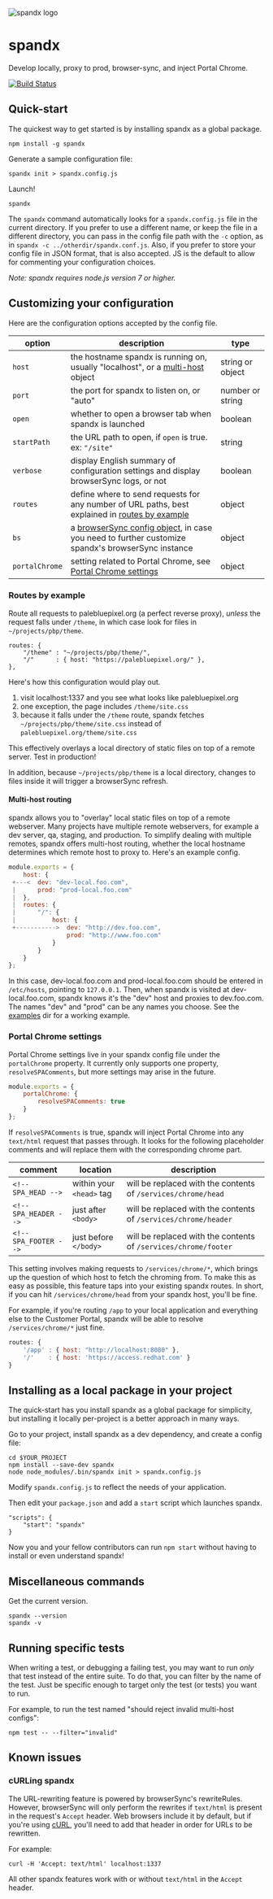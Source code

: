 ![spandx logo](./spandx-logo.png)

# spandx

Develop locally, proxy to prod, browser-sync, and inject Portal Chrome.

[![Build
Status][build-img]][build]

## Quick-start

The quickest way to get started is by installing spandx as a global package.

    npm install -g spandx

Generate a sample configuration file:

    spandx init > spandx.config.js

Launch!

    spandx

The `spandx` command automatically looks for a `spandx.config.js` file in the current directory.  If you prefer to use a different name, or keep the file in a different directory, you can pass in the config file path with the `-c` option, as in `spandx -c ../otherdir/spandx.conf.js`.  Also, if you prefer to store your config file in JSON format, that is also accepted.  JS is the default to allow for commenting your configuration choices.

*Note: spandx requires node.js version 7 or higher.*

## Customizing your configuration

Here are the configuration options accepted by the config file. 

option | description | type
---|---|---
`host` | the hostname spandx is running on, usually "localhost", or a [multi-host](#multi-host-routing) object | string or object
`port` | the port for spandx to listen on, or "auto"  | number or string
`open` | whether to open a browser tab when spandx is launched  | boolean
`startPath` | the URL path to open, if `open` is true. ex: `"/site"`  | string
`verbose` | display English summary of configuration settings and display browserSync logs, or not  | boolean
`routes` | define where to send requests for any number of URL paths, best explained in [routes by example](#routes-by-example) | object
`bs` | a [browserSync config object][bs-options], in case you need to further customize spandx's browserSync instance  | object
`portalChrome` | setting related to Portal Chrome, see [Portal Chrome settings](#portal-chrome-settings) | object

### Routes by example

Route all requests to palebluepixel.org (a perfect reverse proxy), *unless* the request falls under `/theme`, in which case look for files in `~/projects/pbp/theme`.

    routes: {
        "/theme" : "~/projects/pbp/theme/",
        "/"      : { host: "https://palebluepixel.org/" },
    },

Here's how this configuration would play out.

  1. visit localhost:1337 and you see what looks like palebluepixel.org
  2. one exception, the page includes `/theme/site.css`
  3. because it falls under the `/theme` route, spandx fetches `~/projects/pbp/theme/site.css` instead of `palebluepixel.org/theme/site.css`

This effectively overlays a local directory of static files on top of a remote server.  Test in production!

In addition, because `~/projects/pbp/theme` is a local directory, changes to files inside it will trigger a browserSync refresh.

#### Multi-host routing

spandx allows you to "overlay" local static files on top of a remote webserver.  Many projects have multiple remote webservers, for example a dev server, qa, staging, and production.  To simplify dealing with multiple remotes, spandx offers multi-host routing, whether the local hostname determines which remote host to proxy to.  Here's an example config.


```js
module.exports = {
    host: {
 +---<  dev: "dev-local.foo.com",
 |      prod: "prod-local.foo.com"
 |  },
 |  routes: {
 |      "/": {
 |          host: {
 +----------->  dev: "http://dev.foo.com",
                prod: "http://www.foo.com"
            }
        }
    }
};
```

In this case, dev-local.foo.com and prod-local.foo.com should be entered in `/etc/hosts`, pointing to `127.0.0.1`.  Then, when spandx is visited at dev-local.foo.com, spandx knows it's the "dev" host and proxies to dev.foo.com.  The names "dev" and "prod" can be any names you choose.  See the [examples](examples) dir for a working example.

### Portal Chrome settings

Portal Chrome settings live in your spandx config file under the `portalChrome` property.  It currently only supports one property, `resolveSPAComments`, but more settings may arise in the future.

```js
module.exports = {
    portalChrome: {
        resolveSPAComments: true
    }
};
```

If `resolveSPAComments` is true, spandx will inject Portal Chrome into any `text/html` request that passes through.  It looks for the following placeholder comments and will replace them with the corresponding chrome part.


comment | location | description 
---|---|---
`<!-- SPA_HEAD -->` | within your `<head>` tag | will be replaced with the contents of `/services/chrome/head`
`<!-- SPA_HEADER -->` | just after `<body>` | will be replaced with the contents of `/services/chrome/header`
`<!-- SPA_FOOTER -->` | just before `</body>` | will be replaced with the contents of `/services/chrome/footer`

This setting involves making requests to `/services/chrome/*`, which brings up the question of which host to fetch the chroming from.  To make this as easy as possible, this feature taps into your existing spandx routes.  In short, if you can hit `/services/chrome/head` from your spandx host, you'll be fine.

For example, if you're routing `/app` to your local application and everything else to the Customer Portal, spandx will be able to resolve `/services/chrome/*` just fine.

```js
routes: {
    '/app' : { host: "http://localhost:8080" },
    '/'    : { host: 'https://access.redhat.com' }
}
```



## Installing as a local package in your project

The quick-start has you install spandx as a global package for simplicity, but installing it locally per-project is a better approach in many ways.

Go to your project, install spandx as a dev dependency, and create a config file:

    cd $YOUR_PROJECT
    npm install --save-dev spandx
    node node_modules/.bin/spandx init > spandx.config.js

Modify `spandx.config.js` to reflect the needs of your application.

Then edit your `package.json` and add a `start` script which launches spandx.

    "scripts": {
        "start": "spandx"
    }

Now you and your fellow contributors can run `npm start` without having to install or even understand spandx!

## Miscellaneous commands

Get the current version.

    spandx --version
    spandx -v

## Running specific tests

When writing a test, or debugging a failing test, you may want to run *only* that test instead of the entire suite.  To do that, you can filter by the name of the test.  Just be specific enough to target only the test (or tests) you want to run.

For example, to run the test named "should reject invalid multi-host configs":

    npm test -- --filter="invalid"

## Known issues

### cURLing spandx

The URL-rewriting feature is powered by browserSync's rewriteRules.  However, browserSync will only perform the rewrites if `text/html` is present in the request's `Accept` header.  Web browsers include it by default, but if you're using [cURL][curl], you'll need to add that header in order for URLs to be rewritten.

For example:

    curl -H 'Accept: text/html' localhost:1337

All other spandx features work with or without `text/html` in the `Accept` header.
    

[curl]: https://curl.haxx.se/
[npm]: https://www.npmjs.com/package/spandx
[build-img]: https://travis-ci.org/redhataccess/spandx.png?branch=master
[build]: https://travis-ci.org/redhataccess/spandx
[bs-options]: https://browsersync.io/docs/options
